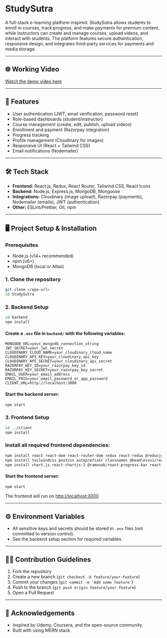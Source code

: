 # StudySutra

A full-stack e-learning platform inspired. StudySutra allows students to enroll in courses, track progress, and make payments for premium content, while instructors can create and manage courses, upload videos, and interact with students. The platform features secure authentication, responsive design, and integrates third-party services for payments and media storage.

---

## 🌐 Working Video
[Watch the demo video here](https://github.com/user-attachments/assets/dc3c4b8d-b8bf-49a4-9c05-b92f9063f72f) 

---

## 🚀 Features
- User authentication (JWT, email verification, password reset)
- Role-based dashboards (student/instructor)
- Course management (create, edit, publish, upload videos)
- Enrollment and payment (Razorpay integration)
- Progress tracking
- Profile management (Cloudinary for images)
- Responsive UI (React + Tailwind CSS)
- Email notifications (Nodemailer)

---

## 🛠️ Tech Stack
- **Frontend:** React.js, Redux, React Router, Tailwind CSS, React Icons
- **Backend:** Node.js, Express.js, MongoDB, Mongoose
- **Integrations:** Cloudinary (image upload), Razorpay (payments), Nodemailer (emails), JWT (authentication)
- **Other:** ESLint/Prettier, Git, npm


---

## 🖥️ Project Setup & Installation

### Prerequisites
- Node.js (v14+ recommended)
- npm (v6+)
- MongoDB (local or Atlas)

### 1. Clone the repository
```bash
git clone <repo-url>
cd StudySutra
```

### 2. Backend Setup
```bash
cd backend
npm install
```

#### Create a `.env` file in `backend/` with the following variables:
```
MONGODB_URL=your_mongodb_connection_string
JWT_SECRET=your_jwt_secret
CLOUDINARY_CLOUD_NAME=your_cloudinary_cloud_name
CLOUDINARY_API_KEY=your_cloudinary_api_key
CLOUDINARY_API_SECRET=your_cloudinary_api_secret
RAZORPAY_KEY_ID=your_razorpay_key_id
RAZORPAY_KEY_SECRET=your_razorpay_key_secret
EMAIL_USER=your_email_address
EMAIL_PASS=your_email_password_or_app_password
CLIENT_URL=http://localhost:3000
```

#### Start the backend server:
```bash
npm start
```

### 3. Frontend Setup
```bash
cd ../client
npm install
```

### Install all required frontend dependencies:
```bash
npm install react react-dom react-router-dom redux react-redux @reduxjs/toolkit axios
npm install tailwindcss postcss autoprefixer classnames @headlessui/react @heroicons/react react-hook-form yup react-icons 
npm install chart.js react-chartjs-2 @ramonak/react-progress-bar react-hot-toast jwt-decode
```

#### Start the frontend server:
```bash
npm start
```

The frontend will run on [http://localhost:3000](http://localhost:3000)

---

## ⚙️ Environment Variables
- All sensitive keys and secrets should be stored in `.env` files (not committed to version control).
- See the backend setup section for required variables.

---

## 🧑‍💻 Contribution Guidelines
1. Fork the repository
2. Create a new branch (`git checkout -b feature/your-feature`)
3. Commit your changes (`git commit -m 'Add some feature'`)
4. Push to the branch (`git push origin feature/your-feature`)
5. Open a Pull Request


---

## 🙏 Acknowledgements
- Inspired by Udemy, Coursera, and the open-source community.
- Built with using MERN stack
